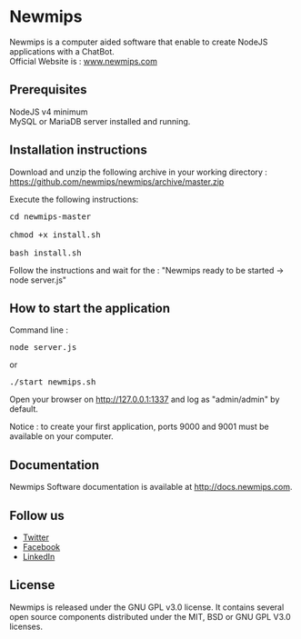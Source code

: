 # Newmips

Newmips is a computer aided software that enable to create NodeJS applications with a ChatBot. <br>
Official Website is : <a href="http://www.newmips.com">www.newmips.com</a>


## Prerequisites

NodeJS v4 minimum<br>
MySQL or MariaDB server installed and running.


## Installation instructions

Download and unzip the following archive in your working directory : https://github.com/newmips/newmips/archive/master.zip<br>

Execute the following instructions:<br/>
<pre>cd newmips-master<br>
chmod +x install.sh<br>
bash install.sh</pre>

Follow the instructions and wait for the : "Newmips ready to be started -> node server.js"



## How to start the application

Command line :
<pre>node server.js</pre>
or
<pre>./start_newmips.sh</pre>

Open your browser on http://127.0.0.1:1337 and log as "admin/admin" by default.

Notice : to create your first application, ports 9000 and 9001 must be available on your computer.



## Documentation

Newmips Software documentation is available at http://docs.newmips.com.



## Follow us

<ul>
<li><a href="https://twitter.com/newmips">Twitter</a></li>
<li><a href="https://www.facebook.com/newmips">Facebook</a></li>
<li><a href="https://www.linkedin.com/company/newmips">LinkedIn</a></li>
</ul>



## License

Newmips is released under the GNU GPL v3.0 license.
It contains several open source components distributed under the MIT, BSD or GNU GPL V3.0 licenses.

